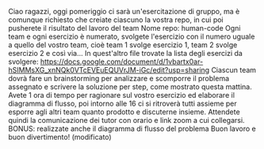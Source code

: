 Ciao ragazzi,
oggi pomeriggio ci sarà un'esercitazione di gruppo, ma è comunque richiesto che creiate ciascuno la vostra repo, in cui poi pusherete il risultato del lavoro del team
Nome repo: human-code
Ogni team e ogni esercizio è numerato, svolgete l'esercizio con il numero uguale a quello del vostro team, cioè team 1 svolge esercizio 1, team 2 svolge esercizio 2 e così via...
In quest'altro file trovate la lista degli esercizi da svolgere:
https://docs.google.com/document/d/1vbartx0ar-hSIMMsXG_xnNQk0VTcEVEuEQUVrJM-iGc/edit?usp=sharing
Ciascun team dovrà fare un brainstorming per analizzare e scomporre il problema assegnato e scrivere la soluzione per step, come mostrato questa mattina.
Avete 1 ora di tempo per ragionare sul vostro esercizio ed elaborare il diagramma di flusso, poi intorno alle 16 ci si ritroverà tutti assieme per esporre agli altri team quanto prodotto e discuterne insieme.
Attendete quindi la comunicazione dei tutor con orario e link zoom a cui collegarsi.
BONUS: realizzate anche il diagramma di flusso del problema
Buon lavoro e buon divertimento! (modificato) 